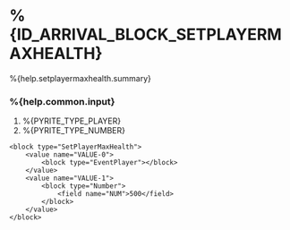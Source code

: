 # %{ID_ARRIVAL_BLOCK_SETPLAYERMAXHEALTH}

%{help.setplayermaxhealth.summary}

### %{help.common.input}

1. %{PYRITE_TYPE_PLAYER}
2. %{PYRITE_TYPE_NUMBER}

```
<block type="SetPlayerMaxHealth">
    <value name="VALUE-0">
        <block type="EventPlayer"></block>
    </value>
    <value name="VALUE-1">
        <block type="Number">
            <field name="NUM">500</field>
        </block>
    </value>
</block>
```
